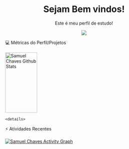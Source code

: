 <h1 align= center>
  Sejam Bem vindos!
</h1>
<p align= center>
Este é meu perfil de estudo!

<p align="center">
  <a href="https://github.com/wagnerlimanet">
	<img src="https://readme-typing-svg.herokuapp.com?lines=Me+chamo+Samuel+Chaves;Sou+tricolor,+Designer,+Desenvolvedora+e+Gestor+de+Tráfego!&center=true&width=780&height=45">
  </a>
</p>

 <summary>💻 Métricas do Perfil/Projetos</summary>
  <br/>
    <a href="https://github.com/wagnerlimanet/github-readme-stats">
	    <img alt="Samuel Chaves Github Stats" src="https://github-readme-stats.vercel.app/api?username=souchaves&show_icons=true&count_private=true&theme=react&hide_border=true&bg_color=1F222E&title_color=F85D7F&icon_color=F8D866" width="45%" height="192px"/>
    </a>

    <details>
  <summary>⚡ Atividades Recentes</summary>
  <br/>
  <a href="https://github.com/wagnerlimanet/github-readme-activity-graph">
	  <img alt="Samuel Chaves Activity Graph" src="https://github-readme-activity-graph.vercel.app/graph?username=souchaves&bg_color=1F222E&color=F8D866&line=F85D7F&point=FFFFFF&hide_border=true" />
  </a>
  <br/>
</details>

